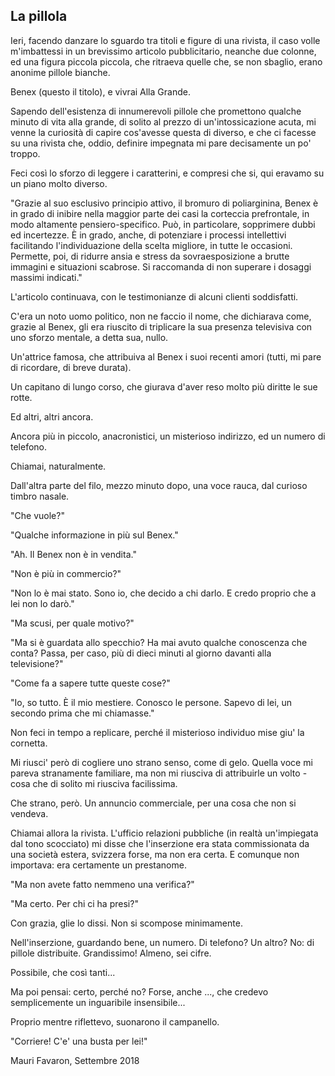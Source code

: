 ## La pillola

Ieri, facendo danzare lo sguardo tra titoli e figure di una rivista, il caso volle m'imbattessi in un brevissimo articolo pubblicitario, neanche due colonne, ed una figura piccola piccola, che ritraeva quelle che, se non sbaglio, erano anonime pillole bianche.

Benex (questo il titolo), e vivrai Alla Grande.

Sapendo dell'esistenza di innumerevoli pillole che promettono qualche minuto di vita alla grande, di solito al prezzo di un'intossicazione acuta, mi venne la curiosità di capire cos'avesse questa di diverso, e che ci facesse su una rivista che, oddio, definire impegnata mi pare decisamente un po' troppo.

Feci così lo sforzo di leggere i caratterini, e compresi che si, qui eravamo su un piano molto diverso.

"Grazie al suo esclusivo principio attivo, il bromuro di poliarginina, Benex è in grado di inibire nella maggior parte dei casi la corteccia prefrontale, in modo altamente pensiero-specifico. Può, in particolare, sopprimere dubbi ed incertezze. È in grado, anche, di potenziare i processi intellettivi facilitando l'individuazione della scelta migliore, in tutte le occasioni. Permette, poi, di ridurre ansia e stress da sovraesposizione a brutte immagini e situazioni scabrose. Si raccomanda di non superare i dosaggi massimi indicati."

L'articolo continuava, con le testimonianze di alcuni clienti soddisfatti.

C'era un noto uomo politico, non ne faccio il nome, che dichiarava come, grazie al Benex, gli era riuscito di triplicare la sua presenza televisiva con uno sforzo mentale, a detta sua, nullo.

Un'attrice famosa, che attribuiva al Benex i suoi recenti amori (tutti, mi pare di ricordare, di breve durata).

Un capitano di lungo corso, che giurava d'aver reso molto più diritte le sue rotte.

Ed altri, altri ancora.

Ancora più in piccolo, anacronistici, un misterioso indirizzo, ed un numero di telefono.

Chiamai, naturalmente.

Dall'altra parte del filo, mezzo minuto dopo, una voce rauca, dal curioso timbro nasale.

"Che vuole?"

"Qualche informazione in più sul Benex."

"Ah. Il Benex non è in vendita."

"Non è più in commercio?"

"Non lo è mai stato. Sono io, che decido a chi darlo. E credo proprio che a lei non lo darò."

"Ma scusi, per quale motivo?"

"Ma si è guardata allo specchio? Ha mai avuto qualche conoscenza che conta? Passa, per caso, più di dieci minuti al giorno davanti alla televisione?"

"Come fa a sapere tutte queste cose?"

"Io, so tutto. È il mio mestiere. Conosco le persone. Sapevo di lei, un secondo prima che mi chiamasse."

Non feci in tempo a replicare, perché il misterioso individuo mise giu' la cornetta.

Mi riusci' però di cogliere uno strano senso, come di gelo. Quella voce mi pareva stranamente familiare, ma non mi riusciva di attribuirle un volto - cosa che di solito mi riusciva facilissima.

Che strano, però. Un annuncio commerciale, per una cosa che non si vendeva.

Chiamai allora la rivista. L'ufficio relazioni pubbliche (in realtà un'impiegata dal tono scocciato) mi disse che l'inserzione era stata commissionata da una società estera, svizzera forse, ma non era certa. E comunque non importava: era certamente un prestanome.

"Ma non avete fatto nemmeno una verifica?"

"Ma certo. Per chi ci ha presi?"

Con grazia, glie lo dissi. Non si scompose minimamente.

Nell'inserzione, guardando bene, un numero. Di telefono? Un altro? No: di pillole distribuite. Grandissimo! Almeno, sei cifre.

Possibile, che così tanti...

Ma poi pensai: certo, perché no? Forse, anche ..., che credevo semplicemente un inguaribile insensibile...

Proprio mentre riflettevo, suonarono il campanello.

"Corriere! C'e' una busta per lei!"



Mauri Favaron, Settembre 2018